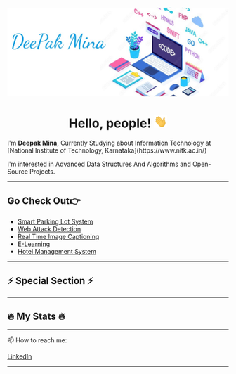![Header](https://github.com/Deepak5910/Deepak5910/blob/main/Screenshot%202023-08-09%20010437.jpg)

<h1 align="center"> Hello, people! <img src="https://github.com/Deepak5910/Deepak5910/blob/main/wave.gif" width="30px"> </h1>
I'm <b>Deepak Mina</b>, Currently Studying about Information Technology at [National Institute of Technology, Karnataka](https://www.nitk.ac.in/)

I'm interested in Advanced Data Structures And Algorithms and Open-Source Projects.

---

## Go Check Out👉
- [Smart Parking Lot System](https://github.com/Deepak5910/Smart-Parking-System-Using-Opps)
- [Web Attack Detection](https://github.com/Deepak5910/Web-Attack-Detection-Using-Deep-Learning-Models)
- [Real Time Image Captioning](https://github.com/Deepak5910/Real-Time-image-Captioning-/tree/main)
- [E-Learning](https://github.com/Deepak5910/E-learning)
- [Hotel Management System](https://github.com/Deepak5910/)
---

## ⚡ Special Section ⚡


---

## 🔥 My Stats 🔥

 
---

📫 How to reach me: 

[LinkedIn ](https://www.linkedin.com/in/deepak-1982)

---
